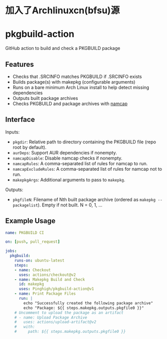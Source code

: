 # 加入了Archlinuxcn(bfsu)源
# pkgbuild-action
GitHub action to build and check a PKGBUILD package

## Features
* Checks that .SRCINFO matches PKGBUILD if .SRCINFO exists
* Builds package(s) with makepkg (configurable arguments)
* Runs on a bare minimum Arch Linux install to help detect missing dependencies
* Outputs built package archives
* Checks PKGBUILD and package archives with [namcap](https://wiki.archlinux.org/index.php/namcap)

## Interface
Inputs:
* `pkgdir`: Relative path to directory containing the PKGBUILD file
            (repo root by default).
* `aurDeps`: Support AUR dependencies if nonempty.
* `namcapDisable`: Disable namcap checks if nonempty.
* `namcapRules`: A comma-separated list of rules for namcap to run.
* `namcapExcludeRules`: A comma-separated list of rules for namcap not to run.
* `makepkgArgs`: Additional arguments to pass to `makepkg`.

Outputs:
* `pkgfileN`: Filename of Nth built package archive (ordered as `makepkg --packagelist`).
   Empty if not built. N = 0, 1, ...

## Example Usage
```yaml
name: PKGBUILD CI

on: [push, pull_request]

jobs:
  pkgbuild:
    runs-on: ubuntu-latest
    steps:
    - name: Checkout
      uses: actions/checkout@v2
    - name: Makepkg Build and Check
      id: makepkg
      uses: Pinghigh/pkgbuild-action@v1
    - name: Print Package Files
      run: |
        echo "Successfully created the following package archive"
        echo "Package: ${{ steps.makepkg.outputs.pkgfile0 }}"
    # Uncomment to upload the package as an artifact
    # - name: Upload Package Archive
    #   uses: actions/upload-artifact@v2
    #   with:
    #     path: ${{ steps.makepkg.outputs.pkgfile0 }}
```
